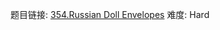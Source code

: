 题目链接: [354.Russian Doll Envelopes][1]
难度: Hard

[1]: https://leetcode.com/problems/russian-doll-envelopes
